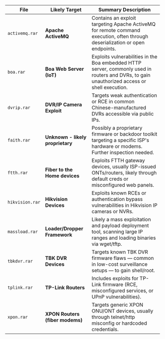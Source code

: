 | File            | Likely Target                    | Summary Description                                                                                                                          |
| --------------- | -------------------------------- | -------------------------------------------------------------------------------------------------------------------------------------------- |
| `activemq.rar`  | **Apache ActiveMQ**              | Contains an exploit targeting Apache ActiveMQ for remote command execution, often through deserialization or open endpoints.                 |
| `boa.rar`       | **Boa Web Server (IoT)**         | Exploits vulnerabilities in the Boa embedded HTTP server, commonly used in routers and DVRs, to gain unauthorized access or shell execution. |
| `dvrip.rar`     | **DVR/IP Camera Exploit**        | Targets weak authentication or RCE in common Chinese-manufactured DVRs accessible via public IPs.                                            |
| `faith.rar`     | **Unknown - likely proprietary** | Possibly a proprietary firmware or backdoor toolkit targeting a specific ISP's hardware or modems. Further inspection needed.                |
| `ftth.rar`      | **Fiber to the Home devices**    | Exploits FTTH gateway devices, usually ISP-issued ONTs/routers, likely through default creds or misconfigured web panels.                    |
| `hikvision.rar` | **Hikvision Devices**            | Exploits known RCEs or authentication bypass vulnerabilities in Hikvision IP cameras or NVRs.                                                |
| `massload.rar`  | **Loader/Dropper Framework**     | Likely a mass exploitation and payload deployment tool, scanning large IP ranges and loading binaries via wget/tftp.                         |
| `tbkdvr.rar`    | **TBK DVR Devices**              | Targets known TBK DVR firmware flaws — common in low-cost surveillance setups — to gain shell/root.                                          |
| `tplink.rar`    | **TP-Link Routers**              | Includes exploits for TP-Link firmware (RCE, misconfigured services, or UPnP vulnerabilities).                                               |
| `xpon.rar`      | **XPON Routers (fiber modems)**  | Targets generic XPON ONU/ONT devices, usually through telnet/http misconfig or hardcoded credentials.                                        |


